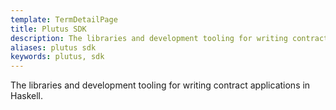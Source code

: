```yaml
---
template: TermDetailPage
title: Plutus SDK
description: The libraries and development tooling for writing contract applications in Haskell.
aliases: plutus sdk
keywords: plutus, sdk
---
```


The libraries and development tooling for writing contract applications in Haskell.